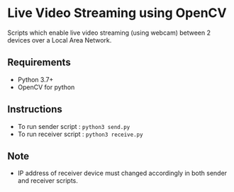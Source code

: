 # Live Video Streaming using OpenCV
Scripts which enable live video streaming (using webcam) between 2 devices over a Local Area Network.

## Requirements
- Python 3.7+
- OpenCV for python

## Instructions
- To run sender script : ``` python3 send.py ```
- To run receiver script : ``` python3 receive.py ```

## Note
- IP address of receiver device must changed accordingly in both sender and receiver scripts.
